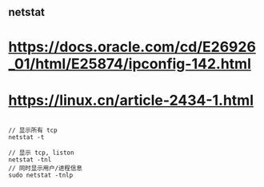 ## netstat

# https://docs.oracle.com/cd/E26926_01/html/E25874/ipconfig-142.html

# https://linux.cn/article-2434-1.html

```

// 显示所有 tcp
netstat -t

// 显示 tcp, liston  
netstat -tnl
// 同时显示用户/进程信息
sudo netstat -tnlp
```

